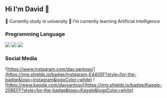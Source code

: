 ## Hi I'm David 👋
🔭 Currently study in university
🌱 I’m currently learning Artificial Intelligence

### Programming Language
<img src="https://img.shields.io/badge/HTML5-E34F26?style=for-the-badge&logo=html5&logoColor=white" /> <img src="https://img.shields.io/badge/PHP-777BB4?style=for-the-badge&logo=php&logoColor=white" /> <img src="https://img.shields.io/badge/Python-FFD43B?style=for-the-badge&logo=python&logoColor=blue" />

### Social Media
![https://www.instagram.com/dav.santoso/](https://img.shields.io/badge/Instagram-E4405F?style=for-the-badge&logo=instagram&logoColor=white)
![https://www.kaggle.com/davsantoso](https://img.shields.io/badge/Kaggle-20BEFF?style=for-the-badge&logo=Kaggle&logoColor=white)
